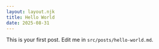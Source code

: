 ```yaml
---
layout: layout.njk
title: Hello World
date: 2025-08-31
---
```


This is your first post. Edit me in `src/posts/hello-world.md`.
